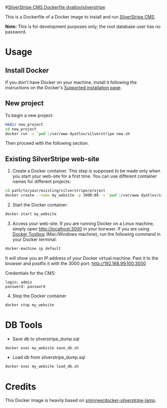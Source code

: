 #[SilverStripe CMS Dockerfile dyatlov/silverstripe](https://hub.docker.com/r/dyatlov/silverstripe/)

This is a Dockerfile of a Docker image to install and run [SilverStripe CMS](http://www.silverstripe.org/).

**Note:** This is for development purposes only; the root database user has no password.

Usage
=====

Install Docker
--------------

If you don't have Docker on your machine, install it following the instructions on the Docker's  [Supported installation page](https://docs.docker.com/installation/).

New project
-----------

To begin a new project:

```bash
mkdir new_project
cd new_project
docker run -v `pwd`:/var/www dyatlov/silverstripe new.sh
```

Then proceed with the following section.

Existing SilverStripe web-site
------------------------------------

1) Create a Docker container. This step is supposed to be made only when you start your web-site for a first time. You can use different container names for different projects:

```bash
cd path/to/your/existing/silverstripe/project
docker create --name my_website -p 3000:80 -v `pwd`:/var/www dyatlov/silverstripe start.sh
```
2) Start the Docker container:

```bash
docker start my_website
```

3) Access your web-site. If you are running Docker on a Linux machine, simply open [http://localhost:3000](http://localhost:3000) in your borwser. If you are using [Docker Toolbox](https://www.docker.com/toolbox) (Mac/Windows machine), run the following command in your Docker terminal: 

```bash
docker-machine ip default
```

It will show you an IP address of your Docker virtual machine. Past it to the browser and postfix it with the 3000 port: http://192.168.99.100:3000

Credentials for the CMS:

```
login: admin
password: password
```

4) Stop the Docker container

```bash
docker stop my_website
```
DB Tools
========

- Save db to silverstripe_dump.sql

```bash
docker exec my_website save_db.sh
```

- Load db from silverstripe_dump.sql

```bash
docker exec my_website load_db.sh
```

Credits
=======

This Docker image is heavily based on [sminnee/docker-silverstripe-lamp](https://github.com/sminnee/docker-silverstripe-lamp).

